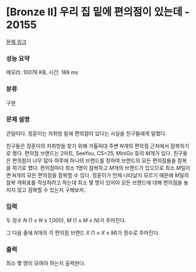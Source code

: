 # [Bronze II] 우리 집 밑에 편의점이 있는데 - 20155 

[문제 링크](https://www.acmicpc.net/problem/20155) 

### 성능 요약

메모리: 10076 KB, 시간: 188 ms

### 분류

구현

### 문제 설명

<p>큰일이다. 정훈이는 자취방 밑에 편의점이 있다는 사실을 친구들에게 말했다.</p>

<p>친구들은 정훈이의 자취방을 찾기 위해 가톨릭대 주변 <em>N</em>개의 편의점 근처에서 잠복하기로 했다. 편의점 브랜드는 2마트, SeeYou, CS=25, MiniGo 등의 <em>M</em>개가 있다. 친구들은 편의점이 너무 많아 하루에 하나의 브랜드를 정하여 브랜드의 모든 편의점들을 잠복을 하기로 했다. 편의점마다 최소 1명이 잠복하고 <em>M</em>개의 브랜드가 있으므로 최소 <em>M</em>일이면 <em>N</em>개의 모든 편의점을 잠복할 수 있다. 정훈이가 언제 나타날지 모르기 때문에 <em>M</em>일의 잠복 계획표를 작성하려고 하는데 최소 몇 명이 있어야 모든 브랜드에 대해 편의점을 놓치지 않고 잠복할 수 있는지 구해보자.</p>

### 입력 

 <p>두 정수 <em>N</em> (1 ≤ <em>N</em> ≤ 1,000), <em>M</em> (1 ≤ <em>M</em> ≤ <em>N</em>)가 주어진다.</p>

<p>그 다음 줄에 <em>N</em>개의 각 편의점 브랜드 <em>X</em> (1 ≤ <em>X</em> ≤ <em>M</em>)가 정수로 주어진다.</p>

### 출력 

 <p>최소 몇 명이 모여야 하는지 출력한다.</p>

